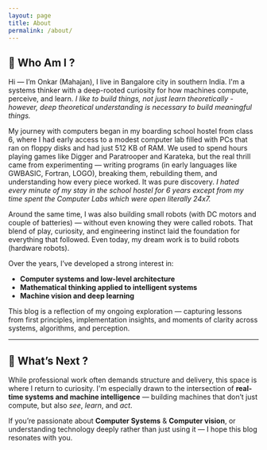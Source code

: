```yaml
---
layout: page
title: About
permalink: /about/
---
```


<!-- This is the base Jekyll theme. You can find out more info about customizing your Jekyll theme, as well as basic Jekyll usage documentation at [jekyllrb.com](https://jekyllrb.com/)

You can find the source code for Minima at GitHub:
[jekyll][jekyll-organization] /
[minima](https://github.com/jekyll/minima)

You can find the source code for Jekyll at GitHub:
[jekyll][jekyll-organization] /
[jekyll](https://github.com/jekyll/jekyll)


[jekyll-organization]: https://github.com/jekyll -->
## 🧠 Who Am I ?

Hi — I’m Onkar (Mahajan), I live in Bangalore city in southern India. I'm a systems thinker with a deep-rooted curiosity for how machines compute, perceive, and learn. _I like to build things, not just learn theoretically - however, deep theoretical understanding is necessary to build meaningful things._

My journey with computers began in my boarding school hostel from class 6, where I had early access to a modest computer lab filled with PCs that ran on floppy disks and had just 512 KB of RAM. We used to spend hours playing games like Digger and Paratrooper and Karateka, but the real thrill came from experimenting — writing programs (in early languages like GWBASIC, Fortran, LOGO), breaking them, rebuilding them, and understanding how every piece worked. It was pure discovery. 
_I hated every minute of my stay in the school hostel for 6 years except from my time spent the Computer Labs which were open literally 24x7._

Around the same time, I was also building small robots (with DC motors and couple of batteries) — without even knowing they were called robots. That blend of play, curiosity, and engineering instinct laid the foundation for everything that followed. Even today, my dream work is to build robots (hardware robots).

Over the years, I’ve developed a strong interest in:

* **Computer systems and low-level architecture**
* **Mathematical thinking applied to intelligent systems**
* **Machine vision and deep learning**

This blog is a reflection of my ongoing exploration — capturing lessons from first principles, implementation insights, and moments of clarity across systems, algorithms, and perception.

---

## 🤖 What’s Next ?

While professional work often demands structure and delivery, this space is where I return to curiosity. I'm especially drawn to the intersection of **real-time systems and machine intelligence** — building machines that don’t just compute, but also _see_, _learn_, and _act_.

If you’re passionate about **Computer Systems** & **Computer vision**, or understanding technology deeply rather than just using it — I hope this blog resonates with you.

